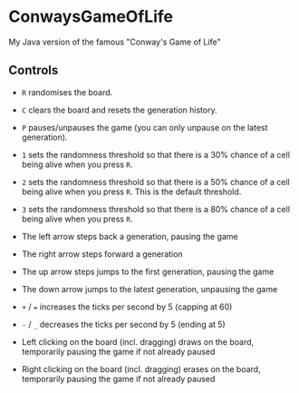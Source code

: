 # ConwaysGameOfLife
My Java version of the famous "Conway's Game of Life"



## Controls
- `R` randomises the board.
- `C` clears the board and resets the generation history.
- `P` pauses/unpauses the game (you can only unpause on the latest generation).

- `1` sets the randomness threshold so that there is a 30% chance of a cell being alive when you press `R`.
- `2` sets the randomness threshold so that there is a 50% chance of a cell being alive when you press `R`. This is the default threshold.
- `3` sets the randomness threshold so that there is a 80% chance of a cell being alive when you press `R`.

- The left arrow steps back a generation, pausing the game
- The right arrow steps forward a generation
- The up arrow steps jumps to the first generation, pausing the game
- The down arrow jumps to the latest generation, unpausing the game

- `+` / `=` increases the ticks per second by 5 (capping at 60)
- `-` / `_` decreases the ticks per second by 5 (ending at 5)

- Left clicking on the board (incl. dragging) draws on the board, temporarily pausing the game if not already paused
- Right clicking on the board (incl. dragging) erases on the board, temporarily pausing the game if not already paused
